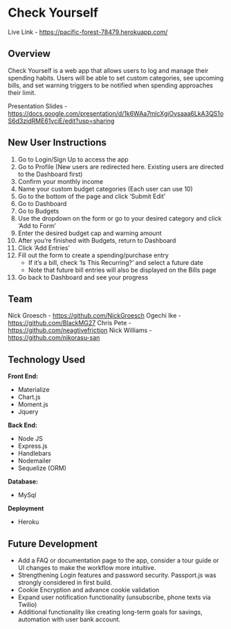 # Check Yourself
Live Link - https://pacific-forest-78479.herokuapp.com/

## Overview
Check Yourself is a web app that allows users to log and manage their spending habits. Users will be able to set custom categories, see upcoming bills, and set warning triggers to be notified when spending approaches their limit. 

Presentation Slides - https://docs.google.com/presentation/d/1k6WAa7mlcXgiOvsaaa6LkA3QS1oS6d3zidRME61vciE/edit?usp=sharing

## New User Instructions
1. Go to Login/Sign Up to access the app
2. Go to Profile (New users are redirected here. Existing users are directed to the Dashboard first)
3. Confirm your monthly income
4. Name your custom budget categories (Each user can use 10)
5. Go to the bottom of the page and click ‘Submit Edit’
6. Go to Dashboard 
7. Go to Budgets 
8. Use the dropdown on the form or go to your desired category and click ‘Add to Form’ 
9. Enter the desired budget cap and warning amount
10. After you’re finished with Budgets, return to Dashboard
11. Click ‘Add Entries’
12. Fill out the form to create a spending/purchase entry
    * If it’s a bill, check ‘Is This Recurring?’ and select a future date
    * Note that future bill entries will also be displayed on the Bills page
13. Go back to Dashboard and see your progress

## Team
Nick Groesch - https://github.com/NickGroesch
Ogechi Ike - https://github.com/BlackMG27
Chris Pete - https://github.com/neagtivefriction
Nick Williams - https://github.com/nikorasu-san

## Technology Used
**Front End:**
* Materialize
* Chart.js
* Moment.js
* Jquery

**Back End:**
* Node JS 
* Express.js
* Handlebars
* Nodemailer
* Sequelize (ORM)

**Database:**
* MySql

**Deployment**
* Heroku

## Future Development
- Add a FAQ or documentation page to the app, consider a tour guide or UI changes to make the workflow more intuitive.
- Strengthening Login features and password security. Passport.js was strongly considered in first build.
- Cookie Encryption and advance cookie validation
- Expand user notification functionality (unsubscribe, phone texts via Twilio)
- Additional functionality like creating long-term goals for savings, automation with user bank account.